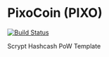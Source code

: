 PixoCoin (PIXO)
===========

[![Build Status](https://travis-ci.org/RazorLove/pixocoin.png?branch=master)](https://travis-ci.org/RazorLove/pixocoin)


Scrypt Hashcash PoW Template